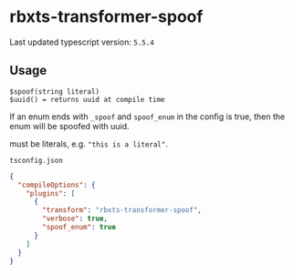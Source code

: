# rbxts-transformer-spoof

Last updated typescript version: `5.5.4`

## Usage

```
$spoof(string literal)
$uuid() = returns uuid at compile time
```

If an enum ends with `_spoof` and `spoof_enum` in the config is true, then the enum will be spoofed with uuid.

must be literals, e.g. `"this is a literal"`.

`tsconfig.json`

```json
{
  "compileOptions": {
    "plugins": [
      {
        "transform": "rbxts-transformer-spoof",
        "verbose": true,
        "spoof_enum": true
      }
    ]
  }
}
```
